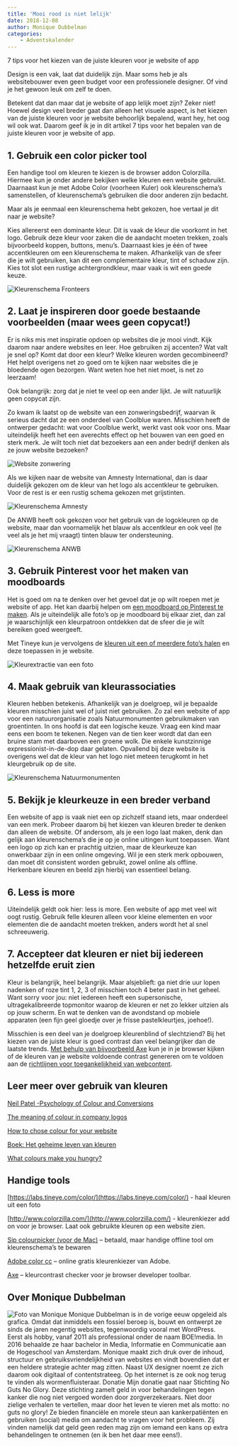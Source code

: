 ```yaml
---
title: 'Mooi rood is niet lelijk'
date: 2018-12-08
author: Monique Dubbelman
categories:
    - Adventskalender
---
```


7 tips voor het kiezen van de juiste kleuren voor je website of app

Design is een vak, laat dat duidelijk zijn. Maar soms heb je als websitebouwer even geen budget voor een professionele designer. Of vind je het gewoon leuk om zelf te doen.

Betekent dat dan maar dat je website of app lelijk moet zijn? Zeker niet! Hoewel design veel breder gaat dan alleen het visuele aspect, is het kiezen van de juiste kleuren voor je website behoorlijk bepalend, want hey, het oog wil ook wat. Daarom geef ik je in dit artikel 7 tips voor het bepalen van de juiste kleuren voor je website of app.

## 1. Gebruik een color picker tool

Een handige tool om kleuren te kiezen is de browser addon Colorzilla. Hiermee kun je onder andere bekijken welke kleuren een website gebruikt. Daarnaast kun je met Adobe Color (voorheen Kuler) ook kleurenschema’s samenstellen, of kleurenschema’s gebruiken die door anderen zijn bedacht.

Maar als je eenmaal een kleurenschema hebt gekozen, hoe vertaal je dit naar je website?

Kies allereerst een dominante kleur. Dit is vaak de kleur die voorkomt in het logo. Gebruik deze kleur voor zaken die de aandacht moeten trekken, zoals bijvoorbeeld koppen, buttons, menu’s. Daarnaast kies je één of twee accentkleuren om een kleurenschema te maken. Afhankelijk van de sfeer die je wilt gebruiken, kan dit een complementaire kleur, tint of schaduw zijn. Kies tot slot een rustige achtergrondkleur, maar vaak is wit een goede keuze.

![Kleurenschema Fronteers](/_img/adventskalender/mooi-rood/kleurenschema-fronteers.jpg)

## 2. Laat je inspireren door goede bestaande voorbeelden (maar wees geen copycat!)

Er is niks mis met inspiratie opdoen op websites die je mooi vindt. Kijk daarom naar andere websites en leer. Hoe gebruiken zij accenten? Wat valt je snel op? Komt dat door een kleur? Welke kleuren worden gecombineerd? Het helpt overigens net zo goed om te kijken naar websites die je bloedende ogen bezorgen. Want weten hoe het niet moet, is net zo leerzaam!

Ook belangrijk: zorg dat je niet te veel op een ander lijkt. Je wilt natuurlijk geen copycat zijn.

Zo kwam ik laatst op de website van een zonweringsbedrijf, waarvan ik serieus dacht dat ze een onderdeel van Coolblue waren. Misschien heeft de ontwerper gedacht: wat voor Coolblue werkt, werkt vast ook voor ons. Maar uiteindelijk heeft het een averechts effect op het bouwen van een goed en sterk merk. Je wilt toch niet dat bezoekers aan een ander bedrijf denken als ze jouw website bezoeken?

![Website zonwering](/_img/adventskalender/mooi-rood/zonwering-website.jpg)

Als we kijken naar de website van Amnesty International, dan is daar duidelijk gekozen om de kleur van het logo als accentkleur te gebruiken. Voor de rest is er een rustig schema gekozen met grijstinten.

![Kleurenschema Amnesty](/_img/adventskalender/mooi-rood/kleurenschema-amnesty.jpg)

De ANWB heeft ook gekozen voor het gebruik van de logokleuren op de website, maar dan voornamelijk het blauw als accentkleur en ook veel (te veel als je het mij vraagt) tinten blauw ter ondersteuning.

![Kleurenschema ANWB](/_img/adventskalender/mooi-rood/kleurenschema-anwb.jpg)

## 3. Gebruik Pinterest voor het maken van moodboards

Het is goed om na te denken over het gevoel dat je op wilt roepen met je website of app. Het kan daarbij helpen om [een moodboard op Pinterest te maken](https://nl.pinterest.com/). Als je uiteindelijk alle foto’s op je moodboard bij elkaar ziet, dan zal je waarschijnlijk een kleurpatroon ontdekken dat de sfeer die je wilt bereiken goed weergeeft.

Met Tineye kun je vervolgens de [kleuren uit een of meerdere foto’s halen](https://labs.tineye.com/color/) en deze toepassen in je website.

![Kleurextractie van een foto](/_img/adventskalender/mooi-rood/tineye-kleurextractie-van-een-foto.jpg)

## 4. Maak gebruik van kleurassociaties

Kleuren hebben betekenis. Afhankelijk van je doelgroep, wil je bepaalde kleuren misschien juist wel of juist niet gebruiken. Zo zal een website of app voor een natuurorganisatie zoals Natuurmonumenten gebruikmaken van groentinten. In ons hoofd is dat een logische keuze. Vraag een kind maar eens een boom te tekenen. Negen van de tien keer wordt dat dan een bruine stam met daarboven een groene wolk. Die enkele kunstzinnige expressionist-in-de-dop daar gelaten. Opvallend bij deze website is overigens wel dat de kleur van het logo niet meteen terugkomt in het kleurgebruik op de site.

![Kleurenschema Natuurmonumenten](/_img/adventskalender/mooi-rood/kleurenschema-natuurmonumenten.jpg)

## 5. Bekijk je kleurkeuze in een breder verband

Een website of app is vaak niet een op zichzelf staand iets, maar onderdeel van een merk. Probeer daarom bij het kiezen van kleuren breder te denken dan alleen de website. Of andersom, als je een logo laat maken, denk dan gelijk aan kleurenschema’s die je op je online uitingen kunt toepassen. Want een logo op zich kan er prachtig uitzien, maar de kleurkeuze kan onwerkbaar zijn in een online omgeving. Wil je een sterk merk opbouwen, dan moet dit consistent worden gebruikt, zowel online als offline. Herkenbare kleuren en beeld zijn hierbij van essentieel belang.

## 6. Less is more

Uiteindelijk geldt ook hier: less is more. Een website of app met veel wit oogt rustig. Gebruik felle kleuren alleen voor kleine elementen en voor elementen die de aandacht moeten trekken, anders wordt het al snel schreeuwerig.

## 7. Accepteer dat kleuren er niet bij iedereen hetzelfde eruit zien

Kleur is belangrijk, heel belangrijk. Maar alsjeblieft: ga niet drie uur lopen nadenken of roze tint 1, 2, 3 of misschien toch 4 beter past in het geheel. Want sorry voor jou: niet iedereen heeft een supersonische, ultragekalibreerde topmonitor waarop de kleuren er net zo lekker uitzien als op jouw scherm. En wat te denken van de avondstand op mobiele apparaten (een fijn geel gloedje over je frisse pastelkleurtjes, joehoe!).

Misschien is een deel van je doelgroep kleurenblind of slechtziend? Bij het kiezen van de juiste kleur is goed contrast dan veel belangrijker dan de laatste trends. [Met behulp van bijvoorbeeld Axe](https://www.deque.com/axe/) kun je in je browser kijken of de kleuren van je website voldoende contrast genereren om te voldoen aan de [richtlijnen voor toegankelijkheid van webcontent](https://www.w3.org/Translations/WCAG20-nl/).

## Leer meer over gebruik van kleuren

[Neil Patel -Psychology of Colour and Conversions](https://neilpatel.com/blog/psychology-of-color-and-conversions/)

[The meaning of colour in company logos](https://digitaladblog.com/2013/12/27/the-meaning-of-color-in-company-logos-infographic/)

[How to chose colour for your website](https://www.websitebuilderexpert.com/designing-websites/how-to-choose-color-for-your-website/)

[Boek: Het geheime leven van kleuren](http://www.meulenhoff.nl/nl/p4c36fcf32b2f4/15227/9789029091732/het-geheime-leven-van-kleuren.html)

[What colours make you hungry?](https://palermocafe.com/colors-make-hungry/)

## Handige tools

[https://labs.tineye.com/color/](https://labs.tineye.com/color/) - haal kleuren uit een foto

[http://www.colorzilla.com/](http://www.colorzilla.com/) - kleurenkiezer add on voor je browser. Laat ook gebruikte kleuren op een website zien.

[Sip colourpicker (voor de Mac)](https://sipapp.io/) – betaald, maar handige offline tool om kleurenschema’s te bewaren

[Adobe color cc](https://color.adobe.com/) – online gratis kleurenkiezer van Adobe.

[Axe](https://www.deque.com/axe/) – kleurcontrast checker voor je browser developer toolbar.

## Over Monique Dubbelman

<img src="/_img/adventskalender/monique-dubbelman.jpg" alt="Foto van Monique" class="floating-portrait">
Monique Dubbelman is in de vorige eeuw opgeleid als grafica. Omdat dat inmiddels een fossiel beroep is, bouwt en ontwerpt ze sinds de jaren negentig websites, tegenwoordig vooral met WordPress. Eerst als hobby, vanaf 2011 als professional onder de naam BOE!media. In 2016 behaalde ze haar bachelor in Media, Informatie en Communicatie aan de Hogeschool van Amsterdam. Monique maakt zich druk over de inhoud, structuur en gebruiksvriendelijkheid van websites en vindt bovendien dat er een heldere strategie achter mag zitten. Naast UX designer noemt ze zich daarom ook digitaal of contentstrateeg. Op het internet is ze ook nog terug te vinden als wormenfluisteraar.
Donatie
Mijn donatie gaat naar Stichting No Guts No Glory. Deze stichting zamelt geld in voor behandelingen tegen kanker die nog niet vergoed worden door zorgverzekeraars. Niet door zielige verhalen te vertellen, maar door het leven te vieren met als motto: no guts no glory! Ze bieden financiële en morele steun aan kankerpatiënten en gebruiken (social) media om aandacht te vragen voor het probleem. Zij vinden namelijk dat geld geen reden mag zijn om iemand een kans op extra behandelingen te ontnemen (en ik ben het daar mee eens!).
